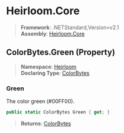 # Heirloom.Core

> **Framework**: .NETStandard,Version=v2.1  
> **Assembly**: [Heirloom.Core][0]

## ColorBytes.Green (Property)

> **Namespace**: [Heirloom][0]  
> **Declaring Type**: [ColorBytes][1]

### Green

The color green (#00FF00).

```cs
public static ColorBytes Green { get; }
```

> **Returns**: [ColorBytes][1]

[0]: ../../../Heirloom.Core.md
[1]: ../ColorBytes.md
